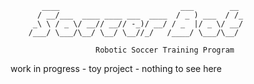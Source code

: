 ```
	   ____                           ___        __ 
	  / __/___  ____ ____ ___  ____  / _ ) ___  / /_
	 _\ \ / _ \/ __// __// -_)/ __/ / _  |/ _ \/ __/
	/___/ \___/\__/ \__/ \__//_/   /____/ \___/\__/

	               Robotic Soccer Training Program

```

work in progress - toy project - nothing to see here